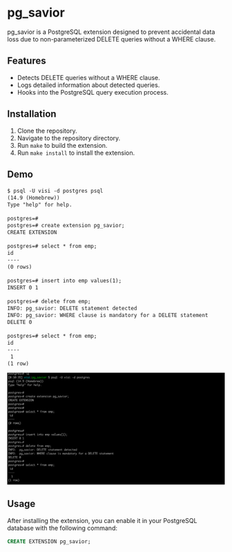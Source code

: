 # pg_savior

pg_savior is a PostgreSQL extension designed to prevent accidental data loss due to non-parameterized DELETE queries without a WHERE clause.

## Features

- Detects DELETE queries without a WHERE clause.
- Logs detailed information about detected queries.
- Hooks into the PostgreSQL query execution process.

## Installation

1. Clone the repository.
2. Navigate to the repository directory.
3. Run `make` to build the extension.
4. Run `make install` to install the extension.

## Demo

```
$ psql -U visi -d postgres psql
(14.9 (Homebrew))
Type "help" for help.

postgres=#
postgres=# create extension pg_savior;
CREATE EXTENSION

postgres=# select * from emp;
id
----
(0 rows)

postgres=# insert into emp values(1);
INSERT 0 1

postgres=# delete from emp;
INFO: pg_savior: DELETE statement detected
INFO: pg_savior: WHERE clause is mandatory for a DELETE statement
DELETE 0

postgres=# select * from emp;
id
----
 1
(1 row)
```

![demo.png](demo.png)

## Usage

After installing the extension, you can enable it in your PostgreSQL database with the following command:

```sql
CREATE EXTENSION pg_savior;
```